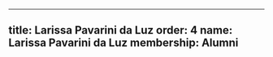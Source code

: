 ---
  title: Larissa Pavarini da Luz
  order: 4
  name: Larissa Pavarini da Luz
  membership: Alumni
  ---
  